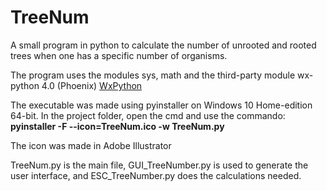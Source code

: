 # TreeNum

A small program in python to calculate the number of unrooted and rooted trees when one has a specific number of organisms.

The program uses the modules sys, math and the third-party module wx-python 4.0 (Phoenix) [WxPython](https://www.wxpython.org/ "WxPython")

The executable was made using pyinstaller on Windows 10 Home-edition 64-bit.
In the project folder, open the cmd and use the commando: **pyinstaller -F --icon=TreeNum.ico -w TreeNum.py**

The icon was made in Adobe Illustrator

TreeNum.py is the main file, GUI_TreeNumber.py is used to generate the user interface, and ESC_TreeNumber.py does the calculations needed.
